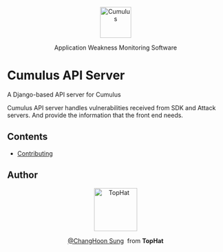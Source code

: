 <p align="center">
  <p align="center">
    <a href="https://cumulus.tophat.cloud" target="_blank">
      <img src="https://jinui.s3.ap-northeast-2.amazonaws.com/tophat/logo.png" alt="Cumulus" height="72">
    </a>
  </p>
  <p align="center">
    Application Weakness Monitoring Software
  </p>
</p>

# Cumulus API Server
A Django-based API server for Cumulus

Cumulus API server handles vulnerabilities received from SDK and Attack servers. And provide the information that the front end needs.

## Contents
* [Contributing](https://github.com/tophat-cloud/tophat-cumulus-back/blob/master/CONTRIBUTING.md)

## Author
<p align="center">
  <p align="center">
    <a href="https://github.com/tophat-cloud" target="_blank">
      <img src="https://jinui.s3.ap-northeast-2.amazonaws.com/tophat/tophat.png" alt="TopHat" height="100">
    </a>
  </p>

  <p align="center">
    <a href="http://github.com/changhoon-sung" target="_blank">@ChangHoon Sung</a>&nbsp from <strong>TopHat</strong>
  </p>
</p>